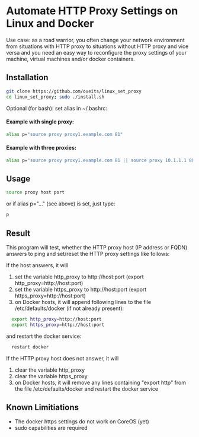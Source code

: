 # Automate HTTP Proxy Settings on Linux and Docker
Use case: as a road warrior, you often change your network environment from situations with HTTP proxy to situations without HTTP proxy and vice versa and you need an easy way to reconfigure the proxy settings of your machine, virtual machines and/or docker containers.

## Installation

```bash
git clone https://github.com/oveits/linux_set_proxy
cd linux_set_proxy; sudo ./install.sh
```
Optional (for bash): set alias in ~/.bashrc:
#### Example with single proxy:
```bash
alias p="source proxy proxy1.example.com 81"
```
#### Example with three proxies:
```bash
alias p="source proxy proxy1.example.com 81 || source proxy 10.1.1.1 8080 || source proxy proxy3.example.com 81"
```

## Usage

```bash
source proxy host port 
```
or if alias p="..." (see above) is set, just type:
```bash
p
```

## Result
This program will test, whether the HTTP proxy host (IP address or FQDN) answers to ping and set/reset the HTTP proxy settings like follows:

If the host answers, it will
  1. set the variable http_proxy to http://host:port (export http_proxy=http://host:port)
  2. set the variable https_proxy to http://host:port (export https_proxy=http://host:port)
  3. on Docker hosts, it will append following lines to the file /etc/defaults/docker (if not already present): 
```bash
  export http_proxy=http://host:port
  export https_proxy=http://host:port
```
and restart the docker service:
```bash
  restart docker
```     
     
If the HTTP proxy host does not answer, it will
  1. clear the variable http_proxy
  2. clear the variable https_proxy
  3. on Docker hosts, it will remove any lines containing "export http" from the file /etc/defaults/docker and restart the docker service

## Known Limitiations
* The docker https settings do not work on CoreOS (yet)
* sudo capabilities are required

